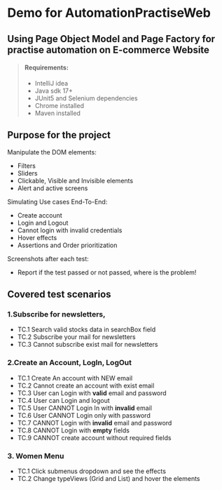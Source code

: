 # Demo for AutomationPractiseWeb

## Using Page Object Model and Page Factory for practise automation on E-commerce Website

> #### Requirements:
> - IntelliJ idea
> - Java sdk 17+
> - JUnit5 and Selenium dependencies
> - Chrome installed
> - Maven installed


## Purpose for the project

Manipulate the DOM elements:
- Filters
- Sliders
- Clickable, Visible and Invisible elements
- Alert and active screens 

Simulating Use cases End-To-End:
- Create account
- Login and Logout
- Cannot login with invalid credentials
- Hover effects 
- Assertions and Order prioritization

Screenshots after each test:
- Report if the test passed or not passed, where is the problem!

## Covered test scenarios

### 1.Subscribe for newsletters, 
- TC.1 Search valid stocks data in searchBox field
- TC.2 Subscribe your mail for newsletters
- TC.3 Cannot subscribe exist mail for newsletters







### 2.Create an Account, LogIn, LogOut
- TC.1 Create An account with NEW email
- TC.2 Cannot create an account with exist email
- TC.3 User can Login with **valid** email and password
- TC.4 User can Login and logout 
- TC.5 User CANNOT Login In with **invalid** email
- TC.6 User CANNOT Login only with password
- TC.7 CANNOT Login with **invalid** email and password
- TC.8 CANNOT Login with **empty** fields
- TC.9 CANNOT create account without required fields

### 3. Women Menu
- TC.1 Click submenus dropdown and see the effects
- TC.2 Change typeViews (Grid and List) and hover the elements






